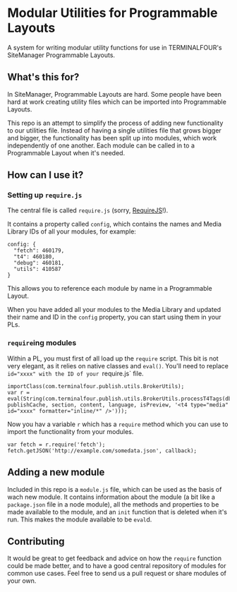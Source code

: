 # Modular Utilities for Programmable Layouts

A system for writing modular utility functions for use in TERMINALFOUR's SiteManager Programmable Layouts.

## What's this for?

In SiteManager, Programmable Layouts are hard. Some people have been hard at work creating utility files which can be imported into Programmable Layouts.

This repo is an attempt to simplify the process of adding new functionality to our utilities file. Instead of having a single utilities file that grows bigger and bigger, the functionality has been split up into modules, which work independently of one another. Each module can be called in to a Programmable Layout when it's needed.

## How can I use it?

### Setting up `require.js`

The central file is called `require.js` (sorry, [RequireJS](http://requirejs.org/)!).

It contains a property called `config`, which contains the names and Media Library IDs of all your modules, for example:

```
config: {
  "fetch": 460179,
  "t4": 460180,
  "debug": 460181,
  "utils": 410587
}
```

This allows you to reference each module by name in a Programmable Layout.

When you have added all your modules to the Media Library and updated their name and ID in the `config` property, you can start using them in your PLs.

### `require`ing modules

Within a PL, you must first of all load up the `require` script. This bit is not very elegant, as it relies on native classes and `eval()`. You'll need to replace `id="xxxx" with the ID of your `require.js` file.

```
importClass(com.terminalfour.publish.utils.BrokerUtils);
var r = eval(String(com.terminalfour.publish.utils.BrokerUtils.processT4Tags(dbStatement, publishCache, section, content, language, isPreview, '<t4 type="media" id="xxxx" formatter="inline/*" />')));
```

Now you hav a variable `r` which has a `require` method which you can use to import the functionality from your modules.

```
var fetch = r.require('fetch');
fetch.getJSON('http://example.com/somedata.json', callback);
```

## Adding a new module

Included in this repo is a `module.js` file, which can be used as the basis of wach new module. It contains information about the module (a bit like a `package.json` file in a node module), all the methods and properties to be made available to the module, and an `init` function that is deleted when it's run. This makes the module available to be `eval`d.

## Contributing

It would be great to get feedback and advice on how the `require` function could be made better, and to have a good central repository of modules for common use cases. Feel free to send us a pull request or share modules of your own.
